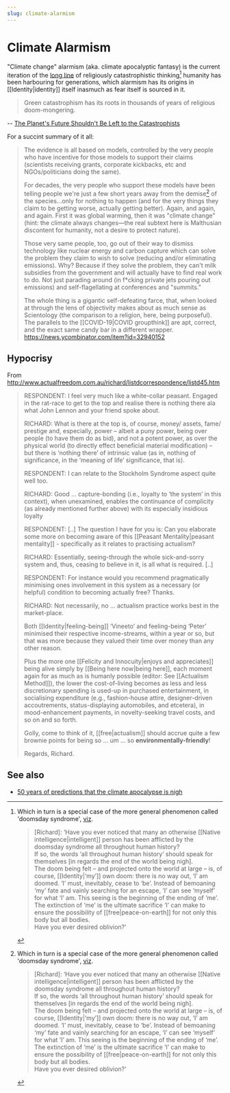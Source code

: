 ```yaml
---
slug: climate-alarmism
---
```


# Climate Alarmism

"Climate change" alarmism (aka. climate apocalyptic fantasy) is the current iteration of the [long line](https://nypost.com/2021/11/12/50-years-of-predictions-that-the-climate-apocalypse-is-nigh/) of religiously
catastrophistic thinking[^doom] humanity has been harbouring for generations, which alarmism has its origins in [[Identity|identity]] itself inasmuch as fear itself is sourced in it.

> Green catastrophism has its roots in thousands of years of religious doom-mongering.

-- [The Planet's Future Shouldn't Be Left to the Catastrophists](https://www.humanprogress.org/the-planets-future-is-too-important-to-leave-to-the-catastrophists/)

For a succint summary of it all:

> The evidence is all based on models, controlled by the very people who have incentive for those models to support their claims (scientists receiving grants, corporate kickbacks, etc and NGOs/politicians doing the same).
>
> For decades, the very people who support these models have been telling people we're just a few short years away from the demise[^doom] of the species...only for nothing to happen (and for the very things they claim to be getting worse, actually getting better). Again, and again, and again. First it was global warming, then it was "climate change" (hint: the climate always changes—the real subtext here is Malthusian discontent for humanity, not a desire to protect nature).
> 
> Those very same people, too, go out of their way to dismiss technology like nuclear energy and carbon capture which can solve the problem they claim to wish to solve (reducing and/or eliminating emissions). Why? Because if they solve the problem, they can't milk subsidies from the government and will actually have to find real work to do. Not just parading around (in f\*cking private jets pouring out emissions) and self-flagellating at conferences and "summits."
> 
> The whole thing is a gigantic self-defeating farce, that, when looked at through the lens of objectivity makes about as much sense as Scientology (the comparison to a religion, here, being purposeful). The parallels to the [[COVID-19|COVID groupthink]] are apt, correct, and the exact same candy bar in a different wrapper. https://news.ycombinator.com/item?id=32940152

## Hypocrisy

From http://www.actualfreedom.com.au/richard/listdcorrespondence/listd45.htm

>RESPONDENT: I feel very much like a white-collar peasant. Engaged in the rat-race to get to the top and realise there is nothing there ala what John Lennon and your friend spoke about.
>
>RICHARD: What is there at the top is, of course, money/ assets, fame/ prestige and, especially, power – albeit a puny power, being over people (to have them do as bid), and not a potent power, as over the physical world (to directly effect beneficial material modification) – but there is ‘nothing there’ of intrinsic value (as in, nothing of significance, in the ‘meaning of life’ significance, that is).
>
>RESPONDENT: I can relate to the Stockholm Syndrome aspect quite well too.
>
>RICHARD: Good ... capture-bonding (i.e., loyalty to ‘the system’ in this context), when unexamined, enables the continuance of complicity (as already mentioned further above) with its especially insidious loyalty
>
>RESPONDENT: [..] The question I have for you is: Can you elaborate some more on becoming aware of this [[Peasant Mentality|peasant mentality]] - specifically as it relates to practising actualism?
>
>RICHARD: Essentially, seeing-through the whole sick-and-sorry system and, thus, ceasing to believe in it, is all what is required. [..]
>
> RESPONDENT: For instance would you recommend pragmatically minimising ones involvement in this system as a necessary (or helpful) condition to becoming actually free? Thanks.
>
>RICHARD: Not necessarily, no ... actualism practice works best in the market-place.
>
>Both [[Identity|feeling-being]] ‘Vineeto’ and feeling-being ‘Peter’ minimised their respective income-streams, within a year or so, but that was more because they valued their time over money than any other reason.
>
>Plus the more one [[Felicity and Innocuity|enjoys and appreciates]] being alive simply by [[Being here now|being here]], each moment again for as much as is humanly possible (editor: See [[Actualism Method]]), the lower the cost-of-living becomes as less and less discretionary spending is used-up in purchased entertainment, in socialising expenditure (e.g., fashion-house attire, designer-driven accoutrements, status-displaying automobiles, and etcetera), in mood-enhancement payments, in novelty-seeking travel costs, and so on and so forth.
>
>Golly, come to think of it, [[free|actualism]] should accrue quite a few brownie points for being so ... um ... so **environmentally-friendly**!
>
>Regards,
>Richard.

## See also

- [50 years of predictions that the climate apocalypse is nigh](https://nypost.com/2021/11/12/50-years-of-predictions-that-the-climate-apocalypse-is-nigh/)

[^doom]: Which in turn is a special case of the more general phenomenon called 'doomsday syndrome', [viz](http://www.actualfreedom.com.au/richard/selectedcorrespondence/sc-happy2.htm).

    > \[Richard\]: ‘Have you ever noticed that many an otherwise [[Native intelligence|intelligent]] person has been afflicted by the doomsday syndrome all throughout human history?  
    > If so, the words ‘all throughout human history’ should speak for themselves \[in regards the end of the world being nigh\].  
    > The doom being felt – and projected onto the world at large – is, of course, [[Identity|‘my’]] own doom: there is no way out, ‘I’ am doomed. ‘I’ must, inevitably, cease to ‘be’. Instead of bemoaning ‘my’ fate and vainly searching for an escape, ‘I’ can see ‘myself’ for what ‘I’ am. This seeing is the beginning of the ending of ‘me’. The extinction of ‘me’ is the ultimate sacrifice ‘I’ can make to ensure the possibility of [[free|peace-on-earth]] for not only this body but all bodies.  
    > Have you ever desired oblivion?’
